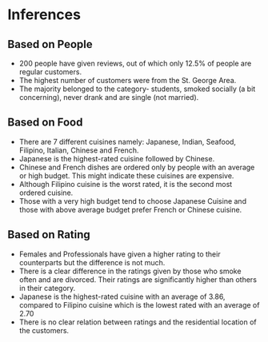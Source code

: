 # Inferences  
## Based on People  
* 200 people have given reviews, out of which only 12.5% of people are regular customers.  
* The highest number of customers were from the St. George Area.  
* The majority belonged to the category- students, smoked socially (a bit concerning), never drank and are single (not married).  
## Based on Food
* There are 7 different cuisines namely: Japanese, Indian, Seafood, Filipino, Italian, Chinese and French.
* Japanese is the highest-rated cuisine followed by Chinese.
* Chinese and French dishes are ordered only by people with an average or high budget. This might indicate these cuisines are expensive.
* Although Filipino cuisine is the worst rated, it is the second most ordered cuisine.
* Those with a very high budget tend to choose Japanese Cuisine and those with above average budget prefer French or Chinese cuisine.
## Based on Rating
* Females and Professionals have given a higher rating to their counterparts but the difference is not much.
* There is a clear difference in the ratings given by those who smoke often and are divorced. Their ratings are significantly higher than others in their category.
* Japanese is the highest-rated cuisine with an average of 3.86, compared to Filipino cuisine which is the lowest rated with an average of 2.70
* There is no clear relation between ratings and the residential location of the customers.
